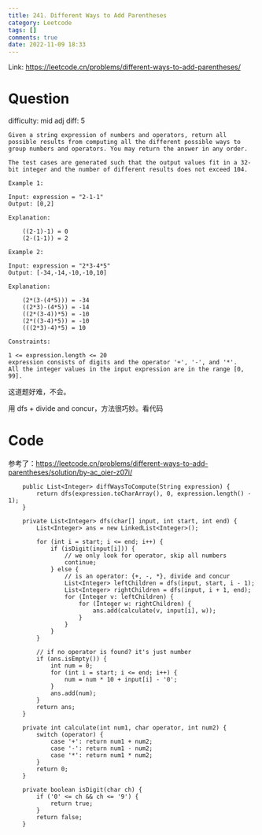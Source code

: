 ```yaml
---
title: 241. Different Ways to Add Parentheses
category: Leetcode
tags: []
comments: true
date: 2022-11-09 18:33
---
```



Link: https://leetcode.cn/problems/different-ways-to-add-parentheses/

# Question

difficulty: mid
adj diff: 5

    Given a string expression of numbers and operators, return all possible results from computing all the different possible ways to group numbers and operators. You may return the answer in any order.

    The test cases are generated such that the output values fit in a 32-bit integer and the number of different results does not exceed 104.

    Example 1:

    Input: expression = "2-1-1"
    Output: [0,2]

    Explanation:

        ((2-1)-1) = 0
        (2-(1-1)) = 2

    Example 2:

    Input: expression = "2*3-4*5"
    Output: [-34,-14,-10,-10,10]

    Explanation:

        (2*(3-(4*5))) = -34
        ((2*3)-(4*5)) = -14
        ((2*(3-4))*5) = -10
        (2*((3-4)*5)) = -10
        (((2*3)-4)*5) = 10

    Constraints:

    1 <= expression.length <= 20
    expression consists of digits and the operator '+', '-', and '*'.
    All the integer values in the input expression are in the range [0, 99].

这道题好难，不会。

用 dfs + divide and concur，方法很巧妙。看代码

# Code

参考了：https://leetcode.cn/problems/different-ways-to-add-parentheses/solution/by-ac_oier-z07i/

```
    public List<Integer> diffWaysToCompute(String expression) {
        return dfs(expression.toCharArray(), 0, expression.length() - 1);
    }

    private List<Integer> dfs(char[] input, int start, int end) {
        List<Integer> ans = new LinkedList<Integer>();

        for (int i = start; i <= end; i++) {
            if (isDigit(input[i])) {
                // we only look for operator, skip all numbers
                continue;
            } else {
                // is an operator: {+, -, *}, divide and concur
                List<Integer> leftChildren = dfs(input, start, i - 1);
                List<Integer> rightChildren = dfs(input, i + 1, end);
                for (Integer v: leftChildren) {
                    for (Integer w: rightChildren) {
                        ans.add(calculate(v, input[i], w));
                    }
                }
            }
        }

        // if no operator is found? it's just number
        if (ans.isEmpty()) {
            int num = 0;
            for (int i = start; i <= end; i++) {
                num = num * 10 + input[i] - '0';
            }
            ans.add(num);
        }
        return ans;
    }

    private int calculate(int num1, char operator, int num2) {
        switch (operator) {
            case '+': return num1 + num2;
            case '-': return num1 - num2;
            case '*': return num1 * num2;
        }
        return 0;
    }

    private boolean isDigit(char ch) {
        if ('0' <= ch && ch <= '9') {
            return true;
        }
        return false;
    }
```
